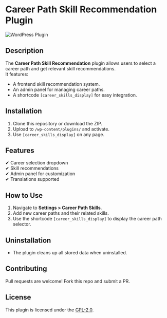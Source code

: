 # Career Path Skill Recommendation Plugin

![WordPress Plugin](https://img.shields.io/badge/WordPress-Plugin-blue)

## Description
The **Career Path Skill Recommendation** plugin allows users to select a career path and get relevant skill recommendations.  
It features:
- A frontend skill recommendation system.
- An admin panel for managing career paths.
- A shortcode `[career_skills_display]` for easy integration.

## Installation
1. Clone this repository or download the ZIP.
2. Upload to `/wp-content/plugins/` and activate.
3. Use `[career_skills_display]` on any page.

## Features
✔ Career selection dropdown  
✔ Skill recommendations  
✔ Admin panel for customization  
✔ Translations supported  

## How to Use
1. Navigate to **Settings > Career Path Skills**.
2. Add new career paths and their related skills.
3. Use the shortcode `[career_skills_display]` to display the career path selector.

## Uninstallation
- The plugin cleans up all stored data when uninstalled.

## Contributing
Pull requests are welcome! Fork this repo and submit a PR.

## License
This plugin is licensed under the [GPL-2.0](https://www.gnu.org/licenses/gpl-2.0.html).
